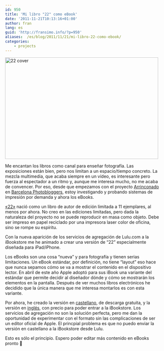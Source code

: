 ```yaml
---
id: 950
title: 'Mi libro "22" como eBook'
date: '2011-11-21T10:13:16+01:00'
author: fran
lang: es
guid: 'http://fransimo.info/?p=950'
aliases:  /es/blog/2011/11/21/mi-libro-22-como-ebook/
categories:
    - projects
---
```


<a href="http://www.lulu.com/product/ebook/22/18680983"><img src="/uploads/2011/11/cover.jpg" alt="22 cover" width="500" height="332" class="alignleft size-medium wp-image-958"></a>

Me encantan los libros como canal para enseñar fotografía. Las exposiciones están bien, pero nos limitan a un espacio/tiempo concreto. La mezcla multimedia, que acaba siempre en un vídeo, es interesante pero fuerza al espectador a un ritmo y, aunque me interesa mucho, no me acaba de convencer. Por eso, desde que empezamos con el proyecto [Arrinconado](http://arrinconado.barcelonaphotobloggers.org/) en [Barcelona Photobloggers](http://barcelonaphotobloggers.org/ "Barcelona Photobloggers"), estoy investigando y probando sistemas de impresión por demanda y ahora los eBooks.

[«22»](http://fransimo.info/blog/2010/01/14/22/ "22") nació como un libro de autor de edición limitada a 11 ejemplares, al menos por ahora. No creo en las ediciones limitadas, pero dada la naturaleza del proyecto no se puede reproducir en masa como objeto. Debe ser impreso en papel reciclado por una impresora laser color de oficina, sino se rompe su espíritu.

Con la nueva aparición de los servicios de agregación de Lulu.com a la iBookstore me he animado a crear una versión de “22” especialmente diseñada para iPad/iPhone.

Los eBooks son una cosa “nueva” y para fotografía y tienen serias limitaciones. Un eBook estándar, por definición, no tiene “layout” eso hace que nunca sepamos cómo se va a mostrar el contenido en el dispositivo lector. En abril de este año Apple adoptó para sus iBook una variante del estándar que permite decidir al diseñador dónde y cómo se mostrarán los elementos en la pantalla. Después de ver muchos libros electrónicos he decidido que la única manera que me interesa montarlos es con esta variante.

Por ahora, he creado la versión en [castellano](http://www.lulu.com/product/ebook/22/18680983 "versión en castellano de "), de descarga gratuita, y la versión en [inglés](http://www.lulu.com/product/ebook/22/18681128), con precio para poder entrar a la iBookstore. Los servicios de agregación no son la solución perfecta, pero me dan la oportunidad de experimentar con el formato sin las complicaciones de ser un editor oficial de Apple. El princpial problema es que no puedo enviar la versión en castellano a la iBookstore desde Lulu.

Esto es sólo el principio. Espero poder editar más contenido en eBooks pronto 🙂
